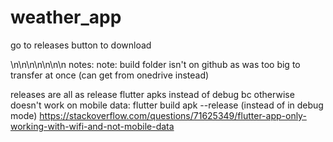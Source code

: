 # weather_app
go to releases button to download

\n\n\n\n\n\n\n
notes:
note: build folder isn't on github as was too big to transfer at once (can get from onedrive instead)

releases are all as release flutter apks instead of debug bc otherwise doesn't work on mobile data:
flutter build apk --release
(instead of in debug mode)
https://stackoverflow.com/questions/71625349/flutter-app-only-working-with-wifi-and-not-mobile-data
